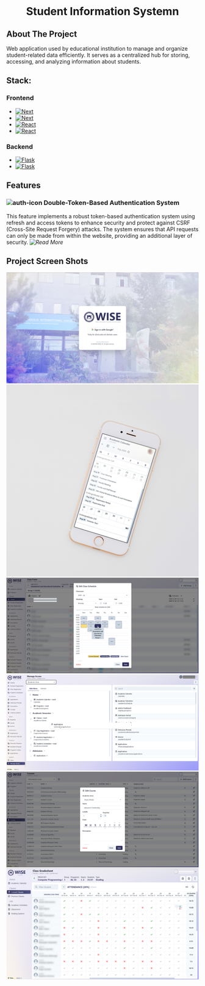 <!-- Improved compatibility of back to top link: See: https://github.com/othneildrew/Best-README-Template/pull/73 -->
<a name="readme-top"></a>


<!-- PROJECT LOGO -->
<br />
<div align="center">
<h1 align="center">Student Information Systemn</h3>
</div>

<!-- ABOUT THE PROJECT -->
## About The Project

Web application used by educational institution to manage and organize student-related data efficiently. It serves as a centralized hub for storing, accessing, and analyzing information about students.

## Stack:
### Frontend
* [![Next][Typescript]][Typescript-url]
* [![Next][Next.js]][Next-url]
* [![React][React.js]][React-url]
* [![React][Chakra]][Chakra-url]
### Backend
* [![Flask][Flask]][Flask-url]
* [![Flask][Postgre]][Postgre-url]

## Features
### ![auth-icon](https://img.icons8.com/FFFFFF/shield) Double-Token-Based Authentication System
This feature implements a robust token-based authentication system using refresh and access tokens to enhance security and protect against CSRF (Cross-Site Request Forgery) attacks. The system ensures that API requests can only be made from within the website, providing an additional layer of security.
*![Read More](auth-system/)*

<!-- ABOUT THE PROJECT -->
## Project Screen Shots

![Product Name Screen Shot][product-screenshot1]
![Product Name Screen Shot][product-screenshot2]
![Product Name Screen Shot][product-screenshot3]
![Product Name Screen Shot][product-screenshot4]
![Product Name Screen Shot][product-screenshot5]
![Product Name Screen Shot][product-screenshot6]

<!-- MARKDOWN LINKS & IMAGES -->
<!-- https://www.markdownguide.org/basic-syntax/#reference-style-links -->
[product-screenshot1]: images/WISE1.png
[product-screenshot2]: images/WISE2.png
[product-screenshot3]: images/WISE3.png
[product-screenshot4]: images/WISE4.png
[product-screenshot5]: images/WISE5.png
[product-screenshot6]: images/WISE6.png
[Next.js]: https://img.shields.io/badge/next.js-20232A?style=for-the-badge&logo=nextdotjs&logoColor=white
[Next-url]: https://nextjs.org/
[React.js]: https://img.shields.io/badge/React-20232A?style=for-the-badge&logo=react&logoColor=white
[React-url]: https://reactjs.org/
[Chakra]: https://img.shields.io/badge/Chakra%20UI-20232A?style=for-the-badge&logo=chakraui&logoColor=white
[CHakra-url]: https://chakra-ui.com/
[Flask]: https://img.shields.io/badge/flask%20REST%20API-20232A?style=for-the-badge&logo=flask&logoColor=white
[Flask-url]: https://flask.palletsprojects.com/
[Postgre]: https://img.shields.io/badge/postgresql-20232A?style=for-the-badge&logo=postgresql&logoColor=white
[Postgre-url]: https://www.postgresql.org/
[Typescript]: https://img.shields.io/badge/Typescript-20232A?style=for-the-badge&logo=Typescript&logoColor=white
[Typescript-url]: https://www.typescriptlang.org/
